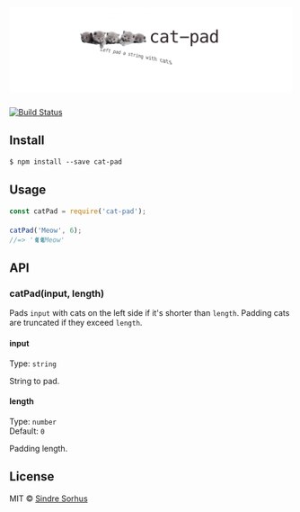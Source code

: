 # ![cat-pad](header.png)

[![Build Status](https://travis-ci.org/sindresorhus/cat-pad.svg?branch=master)](https://travis-ci.org/sindresorhus/cat-pad)


## Install

```
$ npm install --save cat-pad
```


## Usage

```js
const catPad = require('cat-pad');

catPad('Meow', 6);
//=> '🐈🐈Meow'
```


## API

### catPad(input, length)

Pads `input` with cats on the left side if it's shorter than `length`. Padding cats are truncated if they exceed `length`.

#### input

Type: `string`

String to pad.

#### length

Type: `number`<br>
Default: `0`

Padding length.


## License

MIT © [Sindre Sorhus](https://sindresorhus.com)
